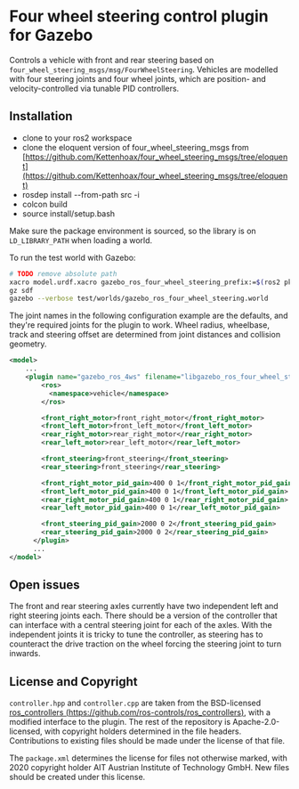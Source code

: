 # Four wheel steering control plugin for Gazebo

Controls a vehicle with front and rear steering based on `four_wheel_steering_msgs/msg/FourWheelSteering`.
Vehicles are modelled with four steering joints and four wheel joints, which are position- and velocity-controlled via tunable PID controllers.

## Installation

* clone to your ros2 workspace
* clone the eloquent version of four_wheel_steering_msgs from [https://github.com/Kettenhoax/four_wheel_steering_msgs/tree/eloquent](https://github.com/Kettenhoax/four_wheel_steering_msgs/tree/eloquent)
* rosdep install --from-path src -i
* colcon build
* source install/setup.bash

Make sure the package environment is sourced, so the library is on `LD_LIBRARY_PATH` when loading a world.

To run the test world with Gazebo:

```bash
# TODO remove absolute path
xacro model.urdf.xacro gazebo_ros_four_wheel_steering_prefix:=$(ros2 pkg prefix gazebo_ros_four_wheel_steering) -o model.urdf
gz sdf
gazebo --verbose test/worlds/gazebo_ros_four_wheel_steering.world
```

The joint names in the following configuration example are the defaults, and they're required joints for the plugin to work. Wheel radius, wheelbase, track and steering offset are determined from joint distances and collision geometry.

```xml
<model>
    ...
    <plugin name="gazebo_ros_4ws" filename="libgazebo_ros_four_wheel_steering.so">
        <ros>
          <namespace>vehicle</namespace>
        </ros>

        <front_right_motor>front_right_motor</front_right_motor>
        <front_left_motor>front_left_motor</front_left_motor>
        <rear_right_motor>rear_right_motor</rear_right_motor>
        <rear_left_motor>rear_left_motor</rear_left_motor>

        <front_steering>front_steering</front_steering>
        <rear_steering>front_steering</rear_steering>

        <front_right_motor_pid_gain>400 0 1</front_right_motor_pid_gain>
        <front_left_motor_pid_gain>400 0 1</front_left_motor_pid_gain>
        <rear_right_motor_pid_gain>400 0 1</rear_right_motor_pid_gain>
        <rear_left_motor_pid_gain>400 0 1</rear_left_motor_pid_gain>

        <front_steering_pid_gain>2000 0 2</front_steering_pid_gain>
        <rear_steering_pid_gain>2000 0 2</rear_steering_pid_gain>
      </plugin>
      ...
</model>
```

## Open issues

The front and rear steering axles currently have two independent left and right steering joints each.
There should be a version of the controller that can interface with a central steering joint for each of the axles. With the independent joints it is tricky to tune the controller, as steering has to counteract the drive traction on the wheel forcing the steering joint to turn inwards.

## License and Copyright

`controller.hpp` and `controller.cpp` are taken from the BSD-licensed [ros_controllers (https://github.com/ros-controls/ros_controllers)](https://github.com/ros-controls/ros_controllers), with a modified interface to the plugin.
The rest of the repository is Apache-2.0-licensed, with copyright holders determined in the file headers.
Contributions to existing files should be made under the license of that file.

The `package.xml` determines the license for files not otherwise marked, with 2020 copyright holder AIT Austrian Institute of Technology GmbH.
New files should be created under this license.